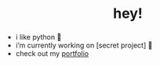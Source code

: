 <h1 align="center">hey!</h1>
<h3 align="center"></h3>

- i like python 🐍
- i’m currently working on [secret project] 👀
- check out my [portfolio](https://jyoon.dev)

<!--
**jaykzu/jaykzu** is a ✨ _special_ ✨ repository because its `README.md` (this file) appears on your GitHub profile.

Here are some ideas to get you started:

- 🔭 I’m currently working on ...
- 🌱 I’m currently learning ...
- 👯 I’m looking to collaborate on ...
- 🤔 I’m looking for help with ...
- 💬 Ask me about ...
- 📫 How to reach me: ...
- 😄 Pronouns: ...
- ⚡ Fun fact: ...
-->
